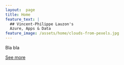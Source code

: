 ```yaml
---
layout:  page
title: Home
feature_text: |
  ## Vincent-Philippe Lauzon's
  Azure, Apps & Data
feature_image: /assets/home/clouds-from-pexels.jpg
---
```


Bla bla

[See more](archive/page:2)